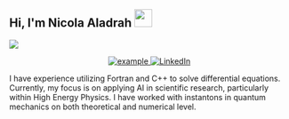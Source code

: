 ## Hi, I'm Nicola Aladrah <img src = "https://raw.githubusercontent.com/MartinHeinz/MartinHeinz/master/wave.gif" width = 32px height = 32px>

<p>
  <a href="https://github.com/DenverCoder1/readme-typing-svg"><img src="https://readme-typing-svg.herokuapp.com?&font=IBM+Plex+Sans&color=abcdef&size=20&lines=Welcome+to+my+GitHub+Profile!;I'm+a+Theoretical+Physicist;I+am+also+HPC+specialist+by+training" /></a>
</p>

<p align ="center">
  <a href="mailto:niccolo1996.na@gmail.com?subject=Feedback%20From%20Github&body=Hello," target="_blank">
    <img src="https://img.shields.io/badge/Email-D14836?style=for-the-badge&logo=gmail&logoColor=white" alt="example"/>
  </a>
   <a href="https://www.linkedin.com/in/nicola-aladrah-76a460280/" target="_blank">
    <img alt="LinkedIn" src="https://img.shields.io/badge/LinkedIn-0077B5?style=for-the-badge&logo=linkedin&logoColor=white">
  </a>   
  </p>

<p>
I have experience utilizing Fortran and C++ to solve differential equations. Currently, my focus is on applying AI in scientific research, particularly within High Energy Physics.
I have worked with instantons in quantum mechanics on both theoretical and numerical level.
<p>
